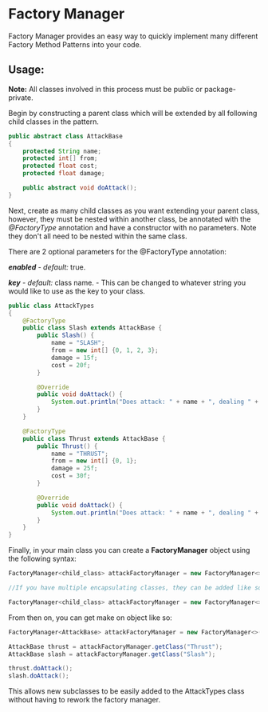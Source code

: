 # Factory Manager

Factory Manager provides an easy way to quickly implement many 
different Factory Method Patterns into your code. 

## Usage:

**Note:** All classes involved in this process must be public or package-private.

Begin by constructing a parent class which will be extended by all following child classes in the pattern.

``` java
public abstract class AttackBase
{
    protected String name;
    protected int[] from;
    protected float cost;
    protected float damage;

    public abstract void doAttack();
}
```

Next, create as many child classes as you want extending your parent class, however, they must be nested within another
class, be annotated with the *@FactoryType* annotation and have a constructor with no parameters. Note they don't all need to be nested within the same class.

There are 2 optional parameters for the @FactoryType annotation:

***enabled*** - *default:* true. 

***key*** - *default:* class name. - This can be changed to whatever string you would like to use as the key to your class.

``` java
public class AttackTypes
{
    @FactoryType
    public class Slash extends AttackBase {
        public Slash() {
            name = "SLASH";
            from = new int[] {0, 1, 2, 3};
            damage = 15f;
            cost = 20f;
        }

        @Override
        public void doAttack() {
            System.out.println("Does attack: " + name + ", dealing " + damage + " damage!");
        }
    }

    @FactoryType
    public class Thrust extends AttackBase {
        public Thrust() {
            name = "THRUST";
            from = new int[] {0, 1};
            damage = 25f;
            cost = 30f;
        }

        @Override
        public void doAttack() {
            System.out.println("Does attack: " + name + ", dealing " + damage + " damage!");
        }
    }
}
```

Finally, in your main class you can create a **FactoryManager** object using the following syntax:

```java
FactoryManager<child_class> attackFactoryManager = new FactoryManager<>(encapsulating_class.class);

//If you have multiple encapsulating classes, they can be added like so:

FactoryManager<child_class> attackFactoryManager = new FactoryManager<>(class1.class, class2.class, etc);
```

From then on, you can get make on object like so:

```java
FactoryManager<AttackBase> attackFactoryManager = new FactoryManager<>(AttackTypes.class);

AttackBase thrust = attackFactoryManager.getClass("Thrust");
AttackBase slash = attackFactoryManager.getClass("Slash");

thrust.doAttack();
slash.doAttack();
```
This allows new subclasses to be easily added to the AttackTypes class without having to rework the factory manager.
